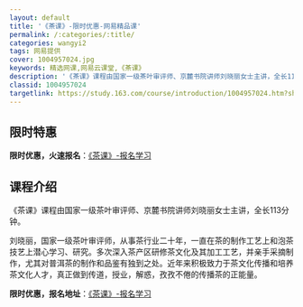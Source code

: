 ```yaml
---
layout: default
title: '《茶课》-限时优惠-网易精品课'
permalink: /:categories/:title/
categories: wangyi2
tags: 网易提供
cover: 1004957024.jpg
keywords: 精选网课,网易云课堂,《茶课》
description: '《茶课》课程由国家一级茶叶审评师、京麓书院讲师刘晓丽女士主讲，全长113分钟。刘晓丽，国家一级茶叶审评师，从事茶行业二十'
classid: 1004957024
targetlink: https://study.163.com/course/introduction/1004957024.htm?share=1&shareId=1025206652&utm_campaign=share&utm_medium=iphoneShare&utm_source=&utm_u=1025206652
---
```


## 限时特惠

**限时优惠，火速报名**：[《茶课》-报名学习](https://study.163.com/course/introduction/1004957024.htm?share=1&shareId=1025206652&utm_campaign=share&utm_medium=iphoneShare&utm_source=&utm_u=1025206652)

## 课程介绍

《茶课》课程由国家一级茶叶审评师、京麓书院讲师刘晓丽女士主讲，全长113分钟。

刘晓丽，国家一级茶叶审评师，从事茶行业二十年，一直在茶的制作工艺上和泡茶技艺上潜心学习、研究。多次深入茶产区研修茶文化及其加工工艺，并亲手采摘制作，尤其对普洱茶的制作和品鉴有独到之处。近年来积极致力于茶文化传播和培养茶文化人才，真正做到传道，授业，解惑，孜孜不倦的传播茶的正能量。

**限时优惠，报名地址**：[《茶课》-报名学习](https://study.163.com/course/introduction/1004957024.htm?share=1&shareId=1025206652&utm_campaign=share&utm_medium=iphoneShare&utm_source=&utm_u=1025206652)

